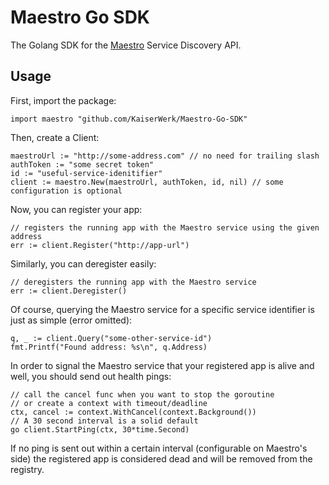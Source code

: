 # Maestro Go SDK
The Golang SDK for the [Maestro](https://github.com/KaiserWerk/Maestro) Service Discovery API.

## Usage

First, import the package:

``import maestro "github.com/KaiserWerk/Maestro-Go-SDK"``

Then, create a Client:
```golang
maestroUrl := "http://some-address.com" // no need for trailing slash
authToken := "some secret token"
id := "useful-service-idenitifier"
client := maestro.New(maestroUrl, authToken, id, nil) // some configuration is optional
```

Now, you can register your app:
```golang
// registers the running app with the Maestro service using the given address
err := client.Register("http://app-url")  
```

Similarly, you can deregister easily:

```golang
// deregisters the running app with the Maestro service
err := client.Deregister()  
```

Of course, querying the Maestro service for a specific service identifier is just as simple
(error omitted):
```golang
q, _ := client.Query("some-other-service-id")
fmt.Printf("Found address: %s\n", q.Address)
```

In order to signal the Maestro service that your registered app is alive and well, you should
send out health pings:
```golang
// call the cancel func when you want to stop the goroutine
// or create a context with timeout/deadline
ctx, cancel := context.WithCancel(context.Background())
// A 30 second interval is a solid default
go client.StartPing(ctx, 30*time.Second)
```

If no ping is sent out within a certain interval (configurable on Maestro's side) the 
registered app is considered dead and will be removed from the registry.
